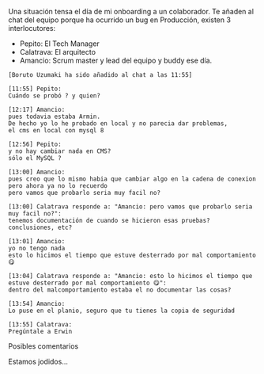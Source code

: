 Una situación tensa el día de mi onboarding a un colaborador. Te añaden al chat del equipo porque ha ocurrido un bug en Producción, existen 3 interlocutores:

- Pepito: El Tech Manager
- Calatrava: El arquitecto
- Amancio: Scrum master y lead del equipo y buddy ese día.

```text
[Boruto Uzumaki ha sido añadido al chat a las 11:55] 

[11:55] Pepito: 
Cuándo se probó ? y quien?

[12:17] Amancio: 
pues todavia estaba Armin. 
De hecho yo lo he probado en local y no parecia dar problemas, 
el cms en local con mysql 8

[12:56] Pepito:
y no hay cambiar nada en CMS? 
sólo el MySQL ?

[13:00] Amancio: 
pues creo que lo mismo habia que cambiar algo en la cadena de conexion
pero ahora ya no lo recuerdo
pero vamos que probarlo seria muy facil no?

[13:00] Calatrava responde a: "Amancio: pero vamos que probarlo seria muy facil no?":
tenemos documentación de cuando se hicieron esas pruebas? conclusiones, etc?

[13:01] Amancio: 
yo no tengo nada
esto lo hicimos el tiempo que estuve desterrado por mal comportamiento 😋

[13:04] Calatrava responde a: "Amancio: esto lo hicimos el tiempo que estuve desterrado por mal comportamiento 😋":
dentro del malcomportamiento estaba el no documentar las cosas?

[13:54] Amancio: 
Lo puse en el planio, seguro que tu tienes la copia de seguridad 

[13:55] Calatrava: 
Pregúntale a Erwin
```


Posibles comentarios

Estamos jodidos...
